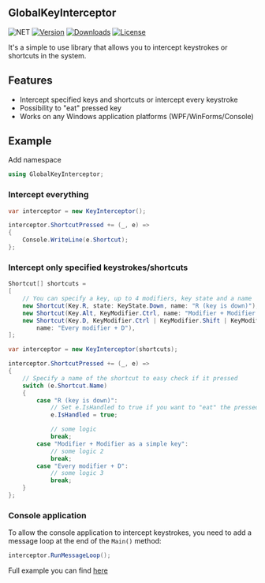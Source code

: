 ## GlobalKeyInterceptor
![NET](https://img.shields.io/badge/.NET-Standard%202.0-%23512BD4)
[![Version](https://img.shields.io/nuget/vpre/GlobalKeyInterceptor.svg?label=NuGet)](https://www.nuget.org/packages/GlobalKeyInterceptor)
[![Downloads](https://img.shields.io/nuget/dt/GlobalKeyInterceptor.svg?label=Downloads)](https://www.nuget.org/packages/GlobalKeyInterceptor/)
[![License](https://img.shields.io/github/license/arcanexhoax/GlobalKeyInterceptor.svg?color=00b542&label=License)](https://raw.githubusercontent.com/arcanexhoax/GlobalKeyInterceptor/master/LICENSE)

It's a simple to use library that allows you to intercept keystrokes or shortcuts in the system.

## Features 
- Intercept specified keys and shortcuts or intercept every keystroke
- Possibility to "eat" pressed key
- Works on any Windows application platforms (WPF/WinForms/Console)

## Example
Add namespace
```cs
using GlobalKeyInterceptor;
```

### Intercept everything
```cs
var interceptor = new KeyInterceptor();

interceptor.ShortcutPressed += (_, e) =>
{
    Console.WriteLine(e.Shortcut);
};
```

### Intercept only specified keystrokes/shortcuts
```cs
Shortcut[] shortcuts =
[
    // You can specify a key, up to 4 modifiers, key state and a name
    new Shortcut(Key.R, state: KeyState.Down, name: "R (key is down)"),
    new Shortcut(Key.Alt, KeyModifier.Ctrl, name: "Modifier + Modifier as a simple key"),
    new Shortcut(Key.D, KeyModifier.Ctrl | KeyModifier.Shift | KeyModifier.Alt | KeyModifier.Win, 
        name: "Every modifier + D"),
];

var interceptor = new KeyInterceptor(shortcuts);

interceptor.ShortcutPressed += (_, e) =>
{
    // Specify a name of the shortcut to easy check if it pressed
    switch (e.Shortcut.Name)
    {
        case "R (key is down)":
            // Set e.IsHandled to true if you want to "eat" the pressed key
            e.IsHandled = true;

            // some logic
            break;
        case "Modifier + Modifier as a simple key":
            // some logic 2
            break;
        case "Every modifier + D":
            // some logic 3
            break;
    }
};
```

### Console application
To allow the console application to intercept keystrokes, you need to add a message loop at the end of the `Main()` method:
```cs
interceptor.RunMessageLoop();
```

Full example you can find [here](https://github.com/arcanexhoax/GlobalKeyInterceptor/blob/main/GlobalKeyInterceptor.Example.ConsoleApp/EntryPoint.cs) 
